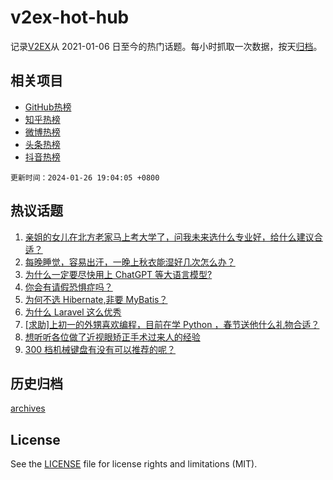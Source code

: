 # v2ex-hot-hub

 记录[V2EX](https://www.v2ex.com/)从 2021-01-06 日至今的热门话题。每小时抓取一次数据，按天[归档](archives)。
 
 ## 相关项目

- [GitHub热榜](https://github.com/snaildev/github-hot-hub)
- [知乎热榜](https://github.com/snaildev/zhihu-hot-hub)
- [微博热榜](https://github.com/snaildev/weibo-hot-hub)
- [头条热榜](https://github.com/snaildev/toutiao-hot-hub)
- [抖音热榜](https://github.com/snaildev/douyin-hot-hub)


 `更新时间：2024-01-26 19:04:05 +0800`

## 热议话题

1. [亲姐的女儿在北方老家马上考大学了，问我未来选什么专业好，给什么建议合适？](https://www.v2ex.com/t/1011683)
1. [每晚睡觉，容易出汗，一晚上秋衣能湿好几次怎么办？](https://www.v2ex.com/t/1011636)
1. [为什么一定要尽快用上 ChatGPT 等大语言模型?](https://www.v2ex.com/t/1011694)
1. [你会有请假恐惧症吗？](https://www.v2ex.com/t/1011716)
1. [为何不选 Hibernate,非要 MyBatis？](https://www.v2ex.com/t/1011737)
1. [为什么 Laravel 这么优秀](https://www.v2ex.com/t/1011696)
1. [[求助]上初一的外甥喜欢编程，目前在学 Python ，春节送他什么礼物合适？](https://www.v2ex.com/t/1011670)
1. [想听听各位做了近视眼矫正手术过来人的经验](https://www.v2ex.com/t/1011642)
1. [300 档机械键盘有没有可以推荐的呢？](https://www.v2ex.com/t/1011689)

## 历史归档

[archives](archives)

## License

See the [LICENSE](LICENSE) file for license rights and limitations (MIT).
